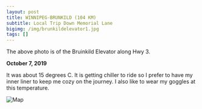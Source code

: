 ```yaml
---
layout: post
title: WINNIPEG-BRUNKILD (104 KM)
subtitle: Local Trip Down Memorial Lane
bigimg: /img/brunkildelevator1.jpg
tags: []
---
```


The above photo is of the Bruinkild Elevator along Hwy 3.

**October 7, 2019**

It was about 15 degrees C.
It is getting chiller to ride so I prefer to have my inner liner to keep me cozy on the journey. I also like to wear my goggles at this temperature. 


![Map](https://klovetri.github.io/img/bruinkild.png)

